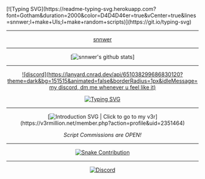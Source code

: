 <span align="center">
 [![Typing SVG](https://readme-typing-svg.herokuapp.com?font=Gotham&duration=2000&color=D4D4D4&center=true&vCenter=true&lines=snnwer;I+make+UIs;I+make+random+scripts)](https://git.io/typing-svg)

  -------

 [snnwer](https://github-readme-stats.vercel.app/api/top-langs/?username=snnwer&layout=compact&theme=dark&hide_border=true)

  ---

  [![snnwer's github stats]("https://github-readme-stats.vercel.app/api?username=snnwer&show_icons=true&include_all_commits=true&theme=dark&hide_border=true")]

  ---

  [![discord](https://lanyard.cnrad.dev/api/651038299686830120?theme=dark&bg=151515&animated=false&borderRadius=1px&idleMessage=my discord, dm me whenever u feel like it)](https://discord.com/users/651038299686830120)
</span>
<span align="center">

  [![Typing SVG](https://readme-typing-svg.herokuapp.com?font=Gotham&duration=2000&color=D4D4D4&center=true&vCenter=true&lines=snnwer;I+make+UIs;I+make+random+scripts)](https://git.io/typing-svg)

  -------

  [![Introduction SVG | Click to go to my v3r](https://readme-typing-svg.herokuapp.com?duration=2500&center=true&vCenter=true&width=600&lines=Hi+there!;I'm+Yielding;I'm+a+Roblox+Pentration+Tester;I'm+also+a+game+developer;%2B+I'm+a+support+member+at+Fluxus;Contact+me+on+Discord;Yielding%233961;(Code+Commissions+are+OPEN!))](https://v3rmillion.net/member.php?action=profile&uid=2351464)
 
  *Script Commissions are OPEN!*

  ---

  [![Snake Contribution](https://yieldingexploiter.github.io/snk/github-contribution-grid-snake.svg)](https://yieldingexploiter.github.io/snk/)

  ---

  [![Discord](https://discord.c99.nl/widget/theme-3/898971210531078164.png)](https://cord.breadhub.cc)

</span>
